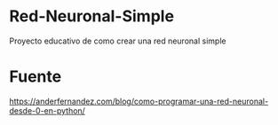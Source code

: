 # Red-Neuronal-Simple
Proyecto educativo de como crear una red neuronal simple

# Fuente

https://anderfernandez.com/blog/como-programar-una-red-neuronal-desde-0-en-python/
